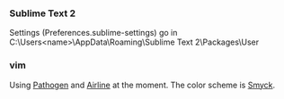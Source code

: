 ### Sublime Text 2 ### 

Settings (Preferences.sublime-settings) go in 
C:\Users\<name>\AppData\Roaming\Sublime Text 2\Packages\User

### vim ###
Using [Pathogen](https://github.com/tpope/vim-pathogen) and [Airline](https://github.com/bling/vim-airline) at the moment. The color scheme is [Smyck](https://github.com/hukl/Smyck-Color-Scheme).